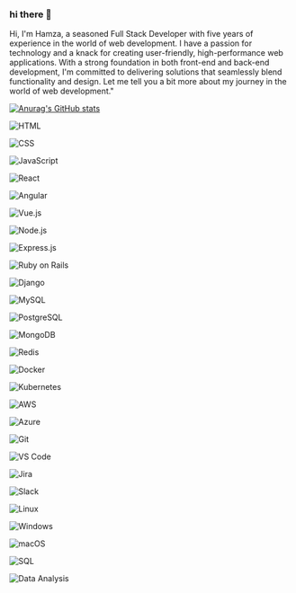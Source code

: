 ### hi there 👋

Hi, I'm Hamza, a seasoned Full Stack Developer with five years of experience in the world of web development. I have a passion for technology and a knack for creating user-friendly,
high-performance web applications. With a strong foundation in both front-end and back-end development, I'm committed to delivering solutions that seamlessly blend functionality and design.
Let me tell you a bit more about my journey in the world of web development."

[![Anurag's GitHub stats](https://github-readme-stats.vercel.app/api?username=Plufarch)](https://github.com/anuraghazra/github-readme-stats)



<!-- HTML Badge -->
![HTML](https://img.shields.io/badge/HTML-5E5E5E?style=for-the-badge&logo=html5)

<!-- CSS Badge -->
![CSS](https://img.shields.io/badge/CSS-1572B6?style=for-the-badge&logo=css3)

<!-- JavaScript Badge -->
![JavaScript](https://img.shields.io/badge/JavaScript-F7DF1E?style=for-the-badge&logo=javascript)



<!-- React Badge -->
![React](https://img.shields.io/badge/React-61DAFB?style=for-the-badge&logo=react)

<!-- Angular Badge -->
![Angular](https://img.shields.io/badge/Angular-DD0031?style=for-the-badge&logo=angular)

<!-- Vue.js Badge -->
![Vue.js](https://img.shields.io/badge/Vue.js-4FC08D?style=for-the-badge&logo=vue.js)

<!-- Node.js Badge -->
![Node.js](https://img.shields.io/badge/Node.js-339933?style=for-the-badge&logo=node.js)

<!-- Express.js Badge -->
![Express.js](https://img.shields.io/badge/Express.js-000000?style=for-the-badge&logo=express)

<!-- Ruby on Rails Badge -->
![Ruby on Rails](https://img.shields.io/badge/Ruby%20on%20Rails-CC0000?style=for-the-badge&logo=ruby-on-rails)

<!-- Django Badge -->
![Django](https://img.shields.io/badge/Django-092E20?style=for-the-badge&logo=django)


<!-- MySQL Badge -->
![MySQL](https://img.shields.io/badge/MySQL-4479A1?style=for-the-badge&logo=mysql)

<!-- PostgreSQL Badge -->
![PostgreSQL](https://img.shields.io/badge/PostgreSQL-336791?style=for-the-badge&logo=postgresql)

<!-- MongoDB Badge -->
![MongoDB](https://img.shields.io/badge/MongoDB-47A248?style=for-the-badge&logo=mongodb)

<!-- Redis Badge -->
![Redis](https://img.shields.io/badge/Redis-DC382D?style=for-the-badge&logo=redis)

<!-- Docker Badge -->
![Docker](https://img.shields.io/badge/Docker-2496ED?style=for-the-badge&logo=docker)

<!-- Kubernetes Badge -->
![Kubernetes](https://img.shields.io/badge/Kubernetes-326CE5?style=for-the-badge&logo=kubernetes)

<!-- AWS Badge -->
![AWS](https://img.shields.io/badge/AWS-232F3E?style=for-the-badge&logo=amazon-aws)

<!-- Azure Badge -->
![Azure](https://img.shields.io/badge/Azure-0089D6?style=for-the-badge&logo=microsoft-azure)

<!-- Git Badge -->
![Git](https://img.shields.io/badge/Git-F05032?style=for-the-badge&logo=git)

<!-- Visual Studio Code Badge -->
![VS Code](https://img.shields.io/badge/Visual%20Studio%20Code-007ACC?style=for-the-badge&logo=visual-studio-code)

<!-- Jira Badge -->
![Jira](https://img.shields.io/badge/Jira-0052CC?style=for-the-badge&logo=jira-software)

<!-- Slack Badge -->
![Slack](https://img.shields.io/badge/Slack-4A154B?style=for-the-badge&logo=slack)

<!-- Linux Badge -->
![Linux](https://img.shields.io/badge/Linux-FCC624?style=for-the-badge&logo=linux)

<!-- Windows Badge -->
![Windows](https://img.shields.io/badge/Windows-0078D6?style=for-the-badge&logo=windows)

<!-- macOS Badge -->
![macOS](https://img.shields.io/badge/macOS-000000?style=for-the-badge&logo=apple)

<!-- SQL Badge -->
![SQL](https://img.shields.io/badge/SQL-4479A1?style=for-the-badge&logo=sql)

<!-- Data Analysis Badge -->
![Data Analysis](https://img.shields.io/badge/Data%20Analysis-FF6F61?style=for-the-badge&logo=data)

